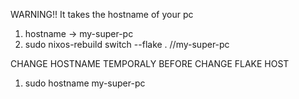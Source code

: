 WARNING!! It takes the hostname of your pc
1. hostname -> my-super-pc
2. sudo nixos-rebuild switch --flake . //my-super-pc


CHANGE HOSTNAME TEMPORALY BEFORE CHANGE FLAKE HOST
1. sudo hostname my-super-pc

